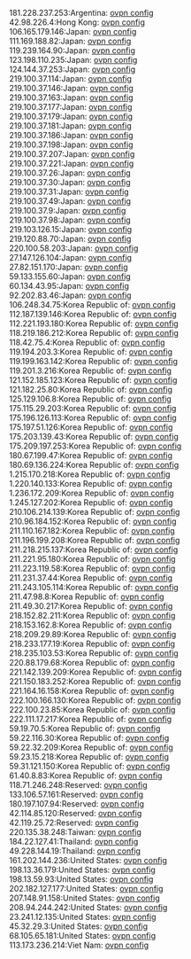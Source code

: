 181.228.237.253:Argentina: [ovpn config](vpn/181_228_237_253.ovpn)  
42.98.226.4:Hong Kong: [ovpn config](vpn/42_98_226_4.ovpn)  
106.165.179.146:Japan: [ovpn config](vpn/106_165_179_146.ovpn)  
111.169.188.82:Japan: [ovpn config](vpn/111_169_188_82.ovpn)  
119.239.164.90:Japan: [ovpn config](vpn/119_239_164_90.ovpn)  
123.198.110.235:Japan: [ovpn config](vpn/123_198_110_235.ovpn)  
124.144.37.253:Japan: [ovpn config](vpn/124_144_37_253.ovpn)  
219.100.37.114:Japan: [ovpn config](vpn/219_100_37_114.ovpn)  
219.100.37.146:Japan: [ovpn config](vpn/219_100_37_146.ovpn)  
219.100.37.163:Japan: [ovpn config](vpn/219_100_37_163.ovpn)  
219.100.37.177:Japan: [ovpn config](vpn/219_100_37_177.ovpn)  
219.100.37.179:Japan: [ovpn config](vpn/219_100_37_179.ovpn)  
219.100.37.181:Japan: [ovpn config](vpn/219_100_37_181.ovpn)  
219.100.37.186:Japan: [ovpn config](vpn/219_100_37_186.ovpn)  
219.100.37.198:Japan: [ovpn config](vpn/219_100_37_198.ovpn)  
219.100.37.207:Japan: [ovpn config](vpn/219_100_37_207.ovpn)  
219.100.37.221:Japan: [ovpn config](vpn/219_100_37_221.ovpn)  
219.100.37.26:Japan: [ovpn config](vpn/219_100_37_26.ovpn)  
219.100.37.30:Japan: [ovpn config](vpn/219_100_37_30.ovpn)  
219.100.37.31:Japan: [ovpn config](vpn/219_100_37_31.ovpn)  
219.100.37.49:Japan: [ovpn config](vpn/219_100_37_49.ovpn)  
219.100.37.9:Japan: [ovpn config](vpn/219_100_37_9.ovpn)  
219.100.37.98:Japan: [ovpn config](vpn/219_100_37_98.ovpn)  
219.103.126.15:Japan: [ovpn config](vpn/219_103_126_15.ovpn)  
219.120.88.70:Japan: [ovpn config](vpn/219_120_88_70.ovpn)  
220.100.58.203:Japan: [ovpn config](vpn/220_100_58_203.ovpn)  
27.147.126.104:Japan: [ovpn config](vpn/27_147_126_104.ovpn)  
27.82.151.170:Japan: [ovpn config](vpn/27_82_151_170.ovpn)  
59.133.155.60:Japan: [ovpn config](vpn/59_133_155_60.ovpn)  
60.134.43.95:Japan: [ovpn config](vpn/60_134_43_95.ovpn)  
92.202.83.46:Japan: [ovpn config](vpn/92_202_83_46.ovpn)  
106.248.34.75:Korea Republic of: [ovpn config](vpn/106_248_34_75.ovpn)  
112.187.139.146:Korea Republic of: [ovpn config](vpn/112_187_139_146.ovpn)  
112.221.193.180:Korea Republic of: [ovpn config](vpn/112_221_193_180.ovpn)  
118.219.186.212:Korea Republic of: [ovpn config](vpn/118_219_186_212.ovpn)  
118.42.75.4:Korea Republic of: [ovpn config](vpn/118_42_75_4.ovpn)  
119.194.203.3:Korea Republic of: [ovpn config](vpn/119_194_203_3.ovpn)  
119.199.163.142:Korea Republic of: [ovpn config](vpn/119_199_163_142.ovpn)  
119.201.3.216:Korea Republic of: [ovpn config](vpn/119_201_3_216.ovpn)  
121.152.185.123:Korea Republic of: [ovpn config](vpn/121_152_185_123.ovpn)  
121.182.25.80:Korea Republic of: [ovpn config](vpn/121_182_25_80.ovpn)  
125.129.106.8:Korea Republic of: [ovpn config](vpn/125_129_106_8.ovpn)  
175.115.29.203:Korea Republic of: [ovpn config](vpn/175_115_29_203.ovpn)  
175.196.126.113:Korea Republic of: [ovpn config](vpn/175_196_126_113.ovpn)  
175.197.51.126:Korea Republic of: [ovpn config](vpn/175_197_51_126.ovpn)  
175.203.139.43:Korea Republic of: [ovpn config](vpn/175_203_139_43.ovpn)  
175.209.197.253:Korea Republic of: [ovpn config](vpn/175_209_197_253.ovpn)  
180.67.199.47:Korea Republic of: [ovpn config](vpn/180_67_199_47.ovpn)  
180.69.136.224:Korea Republic of: [ovpn config](vpn/180_69_136_224.ovpn)  
1.215.170.218:Korea Republic of: [ovpn config](vpn/1_215_170_218.ovpn)  
1.220.140.133:Korea Republic of: [ovpn config](vpn/1_220_140_133.ovpn)  
1.236.172.209:Korea Republic of: [ovpn config](vpn/1_236_172_209.ovpn)  
1.245.127.202:Korea Republic of: [ovpn config](vpn/1_245_127_202.ovpn)  
210.106.214.139:Korea Republic of: [ovpn config](vpn/210_106_214_139.ovpn)  
210.96.184.152:Korea Republic of: [ovpn config](vpn/210_96_184_152.ovpn)  
211.110.167.182:Korea Republic of: [ovpn config](vpn/211_110_167_182.ovpn)  
211.196.199.208:Korea Republic of: [ovpn config](vpn/211_196_199_208.ovpn)  
211.218.215.137:Korea Republic of: [ovpn config](vpn/211_218_215_137.ovpn)  
211.221.95.180:Korea Republic of: [ovpn config](vpn/211_221_95_180.ovpn)  
211.223.119.58:Korea Republic of: [ovpn config](vpn/211_223_119_58.ovpn)  
211.231.37.44:Korea Republic of: [ovpn config](vpn/211_231_37_44.ovpn)  
211.243.105.114:Korea Republic of: [ovpn config](vpn/211_243_105_114.ovpn)  
211.47.98.8:Korea Republic of: [ovpn config](vpn/211_47_98_8.ovpn)  
211.49.30.217:Korea Republic of: [ovpn config](vpn/211_49_30_217.ovpn)  
218.152.82.211:Korea Republic of: [ovpn config](vpn/218_152_82_211.ovpn)  
218.153.162.8:Korea Republic of: [ovpn config](vpn/218_153_162_8.ovpn)  
218.209.29.89:Korea Republic of: [ovpn config](vpn/218_209_29_89.ovpn)  
218.233.177.19:Korea Republic of: [ovpn config](vpn/218_233_177_19.ovpn)  
218.235.103.53:Korea Republic of: [ovpn config](vpn/218_235_103_53.ovpn)  
220.88.179.68:Korea Republic of: [ovpn config](vpn/220_88_179_68.ovpn)  
221.142.139.209:Korea Republic of: [ovpn config](vpn/221_142_139_209.ovpn)  
221.150.183.252:Korea Republic of: [ovpn config](vpn/221_150_183_252.ovpn)  
221.164.16.158:Korea Republic of: [ovpn config](vpn/221_164_16_158.ovpn)  
222.100.166.130:Korea Republic of: [ovpn config](vpn/222_100_166_130.ovpn)  
222.100.23.85:Korea Republic of: [ovpn config](vpn/222_100_23_85.ovpn)  
222.111.17.217:Korea Republic of: [ovpn config](vpn/222_111_17_217.ovpn)  
59.19.70.5:Korea Republic of: [ovpn config](vpn/59_19_70_5.ovpn)  
59.22.116.30:Korea Republic of: [ovpn config](vpn/59_22_116_30.ovpn)  
59.22.32.209:Korea Republic of: [ovpn config](vpn/59_22_32_209.ovpn)  
59.23.15.218:Korea Republic of: [ovpn config](vpn/59_23_15_218.ovpn)  
59.31.121.150:Korea Republic of: [ovpn config](vpn/59_31_121_150.ovpn)  
61.40.8.83:Korea Republic of: [ovpn config](vpn/61_40_8_83.ovpn)  
118.71.246.248:Reserved: [ovpn config](vpn/118_71_246_248.ovpn)  
133.106.57.161:Reserved: [ovpn config](vpn/133_106_57_161.ovpn)  
180.197.107.94:Reserved: [ovpn config](vpn/180_197_107_94.ovpn)  
42.114.85.120:Reserved: [ovpn config](vpn/42_114_85_120.ovpn)  
42.119.25.72:Reserved: [ovpn config](vpn/42_119_25_72.ovpn)  
220.135.38.248:Taiwan: [ovpn config](vpn/220_135_38_248.ovpn)  
184.22.127.41:Thailand: [ovpn config](vpn/184_22_127_41.ovpn)  
49.228.144.19:Thailand: [ovpn config](vpn/49_228_144_19.ovpn)  
161.202.144.236:United States: [ovpn config](vpn/161_202_144_236.ovpn)  
198.13.36.179:United States: [ovpn config](vpn/198_13_36_179.ovpn)  
198.13.59.93:United States: [ovpn config](vpn/198_13_59_93.ovpn)  
202.182.127.177:United States: [ovpn config](vpn/202_182_127_177.ovpn)  
207.148.91.158:United States: [ovpn config](vpn/207_148_91_158.ovpn)  
208.94.244.242:United States: [ovpn config](vpn/208_94_244_242.ovpn)  
23.241.12.135:United States: [ovpn config](vpn/23_241_12_135.ovpn)  
45.32.29.3:United States: [ovpn config](vpn/45_32_29_3.ovpn)  
68.105.65.181:United States: [ovpn config](vpn/68_105_65_181.ovpn)  
113.173.236.214:Viet Nam: [ovpn config](vpn/113_173_236_214.ovpn)  
